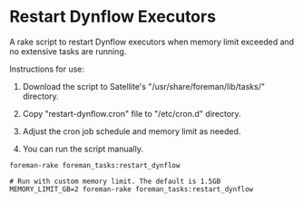 # Restart Dynflow Executors

A rake script to restart Dynflow executors when memory limit exceeded and no extensive tasks are running.

Instructions for use:

1) Download the script to Satellite's "/usr/share/foreman/lib/tasks/" directory.

2) Copy "restart-dynflow.cron" file to "/etc/cron.d" directory.

3) Adjust the cron job schedule and memory limit as needed.

4) You can run the script manually.

```
foreman-rake foreman_tasks:restart_dynflow

# Run with custom memory limit. The default is 1.5GB
MEMORY_LIMIT_GB=2 foreman-rake foreman_tasks:restart_dynflow
```
